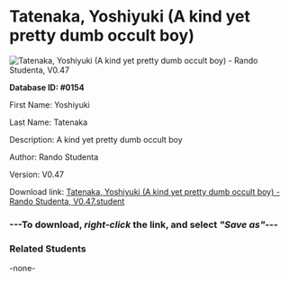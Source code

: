 # Tatenaka, Yoshiyuki (A kind yet pretty dumb occult boy)

<img src="../../Files/Images/Tatenaka, Yoshiyuki (A kind yet pretty dumb occult boy).png" title="Tatenaka, Yoshiyuki (A kind yet pretty dumb occult boy) - Rando Studenta, V0.47">

**Database ID: #0154**

First Name: Yoshiyuki

Last Name: Tatenaka

Description: A kind yet pretty dumb occult boy

Author: Rando Studenta

Version: V0.47

Download link: <a href="https://raw.githubusercontent.com/Arbiter1223/Daigaku-Gurashi-Custom-Students/master/Files/Student%20Files/Tatenaka%2C%20Yoshiyuki%20(A%20kind%20yet%20pretty%20dumb%20occult%20boy)%20-%20Rando%20Studenta%2C%20V0.47.student">Tatenaka, Yoshiyuki (A kind yet pretty dumb occult boy) - Rando Studenta, V0.47.student</a>

### ---**To download, _right-click_ the link, and select _"Save as"_**---

### Related Students

-none-
